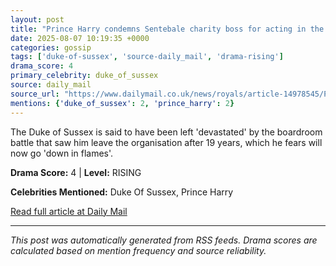 ```yaml
---
layout: post
title: "Prince Harry condemns Sentebale charity boss for acting in the 'poorest taste' by referencing Princess Diana after she won control of duke's 'life's work' that royal fears will 'go down in flames'"
date: 2025-08-07 10:19:35 +0000
categories: gossip
tags: ['duke-of-sussex', 'source-daily_mail', 'drama-rising']
drama_score: 4
primary_celebrity: duke_of_sussex
source: daily_mail
source_url: "https://www.dailymail.co.uk/news/royals/article-14978545/Prince-Harry-Sentebale-charity-boss-Princess-Diana-memory.html?ns_mchannel=rss&ito=1490&ns_campaign=1490"
mentions: {'duke_of_sussex': 2, 'prince_harry': 2}
---
```


The Duke of Sussex is said to have been left 'devastated' by the boardroom battle that saw him leave the organisation after 19 years, which he fears will now go 'down in flames'.

**Drama Score:** 4 | **Level:** RISING

**Celebrities Mentioned:** Duke Of Sussex, Prince Harry

[Read full article at Daily Mail](https://www.dailymail.co.uk/news/royals/article-14978545/Prince-Harry-Sentebale-charity-boss-Princess-Diana-memory.html?ns_mchannel=rss&ito=1490&ns_campaign=1490)

---
*This post was automatically generated from RSS feeds. Drama scores are calculated based on mention frequency and source reliability.*
